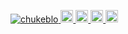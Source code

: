 <p align="left"> 
  <a href="https://github.com/chukeblo/chukeblo/">
    <img src="https://komarev.com/ghpvc/?username=chukeblo" alt="chukeblo" />
  </a>
  <a href="http://twitter.com/chukeblo">
    <img height="20" src="https://img.shields.io/twitter/follow/chukeblo?label=Twitter&logo=twitter&style=flat" />
  </a>
  <a href="https://github.com/chukeblo">
    <img height="20" src="https://img.shields.io/github/followers/chukeblo?label=follow&logo=github&style=flat" />
  </a>
  <a href="http://qiita.com/chukeblo">
    <img height="20" src="https://qiita-badge.apiapi.app/s/chukeblo/posts.svg" />
  </a>
  <//qiita.com/chukeblo">
    <img height="20" src="https://qiita-badge.apiapi.app/s/chukeblo/contributions.svg" />
  </a>
</p>
